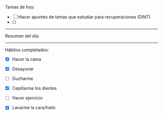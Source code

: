 Tareas de hoy:
- [ ] Hacer apuntes de temas que estudiar para recuperaciones (DINT)
- [ ] 
---
Resumen del día:


---
Hábitos completados:
- [x] Hacer la cama
- [x] Desayunar
- [ ] Ducharme
- [x] Cepillarme los dientes
- [ ] Hacer ejercicio
- [x] Lavarme la cara/hielo



